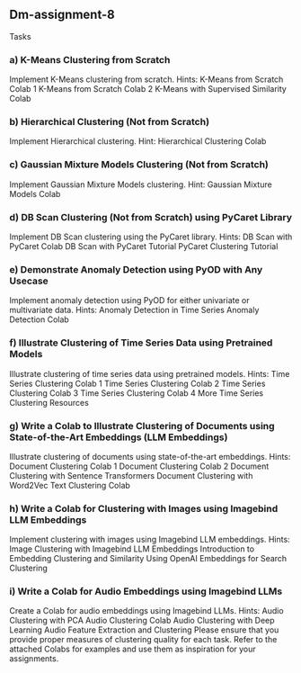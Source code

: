## Dm-assignment-8
Tasks

### a) K-Means Clustering from Scratch

Implement K-Means clustering from scratch.
Hints:
K-Means from Scratch Colab 1
K-Means from Scratch Colab 2
K-Means with Supervised Similarity Colab

### b) Hierarchical Clustering (Not from Scratch)

Implement Hierarchical clustering.
Hint: Hierarchical Clustering Colab

### c) Gaussian Mixture Models Clustering (Not from Scratch)

Implement Gaussian Mixture Models clustering.
Hint: Gaussian Mixture Models Colab

### d) DB Scan Clustering (Not from Scratch) using PyCaret Library

Implement DB Scan clustering using the PyCaret library.
Hints:
DB Scan with PyCaret Colab
DB Scan with PyCaret Tutorial
PyCaret Clustering Tutorial

### e) Demonstrate Anomaly Detection using PyOD with Any Usecase

Implement anomaly detection using PyOD for either univariate or multivariate data.
Hints:
Anomaly Detection in Time Series
Anomaly Detection Colab

### f) Illustrate Clustering of Time Series Data using Pretrained Models

Illustrate clustering of time series data using pretrained models.
Hints:
Time Series Clustering Colab 1
Time Series Clustering Colab 2
Time Series Clustering Colab 3
Time Series Clustering Colab 4
More Time Series Clustering Resources

### g) Write a Colab to Illustrate Clustering of Documents using State-of-the-Art Embeddings (LLM Embeddings)

Illustrate clustering of documents using state-of-the-art embeddings.
Hints:
Document Clustering Colab 1
Document Clustering Colab 2
Document Clustering with Sentence Transformers
Document Clustering with Word2Vec
Text Clustering Colab

### h) Write a Colab for Clustering with Images using Imagebind LLM Embeddings

Implement clustering with images using Imagebind LLM embeddings.
Hints:
Image Clustering with Imagebind LLM Embeddings
Introduction to Embedding Clustering and Similarity
Using OpenAI Embeddings for Search Clustering

### i) Write a Colab for Audio Embeddings using Imagebind LLMs

Create a Colab for audio embeddings using Imagebind LLMs.
Hints:
Audio Clustering with PCA
Audio Clustering Colab
Audio Clustering with Deep Learning
Audio Feature Extraction and Clustering
Please ensure that you provide proper measures of clustering quality for each task. Refer to the attached Colabs for examples and use them as inspiration for your assignments.
